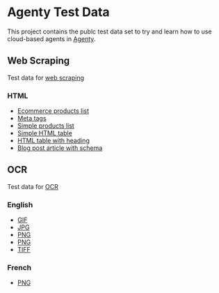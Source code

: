 # Agenty Test Data
This project contains the publc test data set to try and learn how to use cloud-based agents in [Agenty](https://www.agenty.com/).

## Web Scraping
Test data for [web scraping](https://www.agenty.com/products/scraping-agent/)
### HTML
- [Ecommerce products list](https://agenty.github.io/Agenty.TestData/scraping/html/ecommerce-product-list.html)
- [Meta tags](https://agenty.github.io/Agenty.TestData/scraping/html/meta-tags.html)
- [Simple products list](https://agenty.github.io/Agenty.TestData/scraping/html/simple-products-list.html)
- [Simple HTML table](https://agenty.github.io/Agenty.TestData/scraping/html/simple-table.html)
- [HTML table with heading](https://agenty.github.io/Agenty.TestData/scraping/html/table-with-headings.html)
- [Blog post article with schema](https://agenty.github.io/Agenty.TestData/scraping/html/article-with-schema.html)

## OCR
Test data for [OCR](https://www.agenty.com/products/ocr-agent/)
### English
- [GIF](https://raw.githubusercontent.com/Agenty/Agenty.TestData/master/ocr/gif-example.gif) 
- [JPG](https://raw.githubusercontent.com/Agenty/Agenty.TestData/master/ocr/jpeg-example.jpg) 
- [PNG](https://raw.githubusercontent.com/Agenty/Agenty.TestData/master/ocr/png-example.png) 
- [PNG](https://raw.githubusercontent.com/Agenty/Agenty.TestData/master/ocr/english_text.png) 
- [TIFF](https://raw.githubusercontent.com/Agenty/Agenty.TestData/master/ocr/tiff-example.tif) 

### French

- [PNG](https://raw.githubusercontent.com/Agenty/Agenty.TestData/master/ocr/french_text.png)

